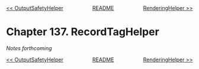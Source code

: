 <div>
<div style='float: left'><a href='ch136-outputsafetyhelper.md'>&lt;&lt; OutputSafetyHelper</a></div>
<div style='float: right'><a href='ch138-renderinghelper.md'>RenderingHelper &gt;&gt;</a></div>
<div style='float: inline-auto;text-align:center'><a href='README.md'>README</a></div>
<div style="clear: both"></div>
</div>

# Chapter 137. RecordTagHelper

*Notes forthcoming*

<div>
<div style='float: left'><a href='ch136-outputsafetyhelper.md'>&lt;&lt; OutputSafetyHelper</a></div>
<div style='float: right'><a href='ch138-renderinghelper.md'>RenderingHelper &gt;&gt;</a></div>
<div style='float: inline-auto;text-align:center'><a href='README.md'>README</a></div>
<div style="clear: both"></div>
</div>